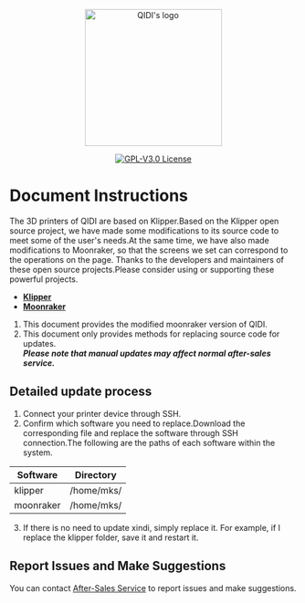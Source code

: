 <p align="center"><img src="https://github.com/QIDITECH/QIDI_MAX3/blob/main/other/QIDI.png" height="240" alt="QIDI's logo" /></p>
<p align="center"><a href="LICENSE"><img alt="GPL-V3.0 License" src="https://github.com/QIDITECH/QIDI_MAX3/blob/main/other/qidi.svg"></a></p>

# Document Instructions
The 3D printers of QIDI are based on Klipper.Based on the Klipper open source project, we have made some modifications to its source code to meet some of the user's needs.At the same time, we have also made modifications to Moonraker, so that the screens we set can correspond to the operations on the page.
Thanks to the developers and maintainers of these open source projects.Please consider using or supporting these powerful projects.
- <a href="https://github.com/Klipper3d/klipper">**Klipper**</a>
- <a href="https://github.com/Arksine/moonraker">**Moonraker**</a>

1. This document provides the modified moonraker version of QIDI.
2. This document only provides methods for replacing source code for updates.  
***Please note that manual updates may affect normal after-sales service.***  

## Detailed update process
1. Connect your printer device through SSH.
2. Confirm which software you need to replace.Download the corresponding file and replace the software through SSH connection.The following are the paths of each software within the system.

  Software|Directory
  ---|---
  klipper|/home/mks/
  moonraker|/home/mks/

3. If there is no need to update xindi, simply replace it. For example, if I replace the klipper folder, save it and restart it.

## Report Issues and Make Suggestions
You can contact [After-Sales Service](https://qidi3d.com/pages/warranty-policy-after-sales-support) to report issues and make suggestions.













  
